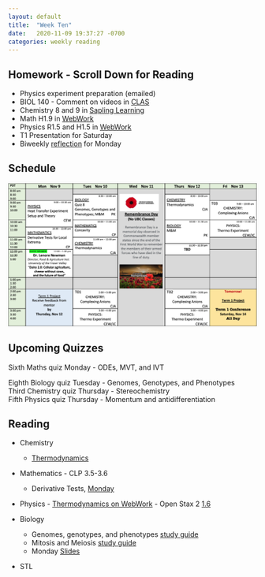```yaml
---
layout: default
title:  "Week Ten"
date:   2020-11-09 19:37:27 -0700
categories: weekly reading
---
```


## Homework - Scroll Down for Reading
- Physics experiment preparation (emailed)
- BIOL 140 - Comment on videos in [CLAS](https://clas2.arts.ubc.ca/science)
- Chemistry 8 and 9 in [Sapling Learning](https://canvas.ubc.ca/courses/62920/modules/items/2122446)
- Math H1.9 in [WebWork](https://webwork.elearning.ubc.ca/webwork2/2020W1-2_SCIE_010_001/)
- Physics R1.5 and H1.5 in [WebWork](https://webwork.elearning.ubc.ca/webwork2/2020W1-2_SCIE_010_001/)
- T1 Presentation for Saturday
- Biweekly [reflection](https://canvas.ubc.ca/courses/62807/quizzes/263390) for Monday

## Schedule

![Week Ten Schedule](/assets/w10schedule.png)

## Upcoming Quizzes

Sixth Maths quiz Monday - ODEs, MVT, and IVT   
<!-- Second Maths test Monday - Everything so far with an emphasis on antiderivatives, implicit differentiation and ODEs -->   
Eighth Biology quiz Tuesday - Genomes, Genotypes, and Phenotypes   
Third Chemistry quiz Thursday - Stereochemistry   
Fifth Physics quiz Thursday - Momentum and antidifferentiation   


## Reading

- Chemistry
	- [Thermodynamics](https://canvas.ubc.ca/courses/62920/pages/class-16-november-5-introduction-to-thermodynamics?module_item_id=251584)

- Mathematics - <!-- 7.3-7.4 on [Active Calculus](https://activecalculus.org/) and  -->CLP 3.5-3.6
	- Derivative Tests, [Monday](https://canvas.ubc.ca/courses/62921/files/11033902/download?wrap=1)

- Physics - [Thermodynamics on WebWork](https://webwork.elearning.ubc.ca/webwork2/2020W1-2_SCIE_010_001/) - Open Stax 2 [1.6](https://openstax.org/books/university-physics-volume-2/pages/1-6-mechanisms-of-heat-transfer)

- Biology
	- Genomes, genotypes, and phenotypes [study guide](https://canvas.ubc.ca/courses/62806/modules/items/2055260)
	- Mitosis and Meiosis [study guide](https://canvas.ubc.ca/courses/62806/files/10861641/download?wrap=19)
	- Monday [Slides](https://canvas.ubc.ca/courses/62806/files/10948997/download?wrap=1)

- STL